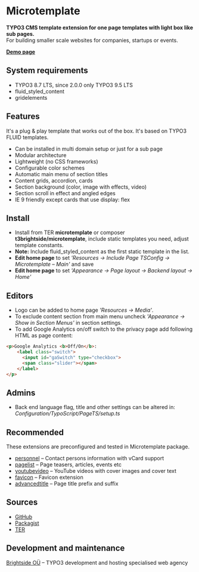 # Microtemplate

**TYPO3 CMS template extension for one page templates with light box like sub pages.**
<br />For building smaller scale websites for companies, startups or events.

**[Demo page](https://microtemplate.t3brightside.com/)**

## System requirements

- TYPO3 8.7 LTS, since 2.0.0 only TYPO3 9.5 LTS
- fluid_styled_content
- gridelements

## Features

It's a plug & play template that works out of the box. It's based on TYPO3 FLUID templates.

- Can be installed in multi domain setup or just for a sub page
- Modular architecture
- Lightweight (no CSS frameworks)
- Configurable color schemes
- Automatic main menu of section titles
- Content grids, accordion, cards
- Section background (color, image with effects, video)
- Section scroll in effect and angled edges
- IE 9 friendly except cards that use display: flex

## Install
- Install from TER **microtemplate** or composer **t3brightside/microtemplate**, include static templates you need, adjust template constants.
- **Note:** Include fluid_styled_content as the first static template in the list.
- **Edit home page** to set _'Resources -> Include Page TSConfig -> Microtemplate – Main'_ and save
- **Edit home page** to set _'Appearance -> Page layout -> Backend layout -> Home'_

## Editors
- Logo can be added to home page _'Resources -> Media'_.
- To exclude content section from main menu uncheck _'Appearance -> Show in Section Menus'_ in section settings.
- To add Google Analytics on/off switch to the privacy page add following HTML as page content:
```html
<p>Google Analytics <b>Off/On</b>:
    <label class="switch">
      <input id="gaSwitch" type="checkbox">
      <span class="slider"></span>
    </label>
</p>
```

## Admins
- Back end language flag, title and other settings can be altered in: _Configuration/TypoScript/PageTS/setup.ts_

## Recommended
These extensions are preconfigured and tested in Microtemplate package.
- [personnel](https://extensions.typo3.org/extension/personnel/) – Contact persons information with vCard support
- [pagelist](https://extensions.typo3.org/extension/pagelist/) – Page teasers, articles, events etc
- [youtubevideo](https://extensions.typo3.org/extension/youtubevideo/) – YouTube videos with cover images and cover text
- [favicon](https://extensions.typo3.org/extension/favicon/) – Favicon extension
- [advancedtitle](https://extensions.typo3.org/extension/advancedtitle/) – Page title prefix and suffix

## Sources

- [GitHub](https://github.com/t3brightside/microtemplate)
- [Packagist](https://packagist.org/packages/t3brightside/microtemplate)
- [TER](https://extensions.typo3.org/extension/microtemplate/)

## Development and maintenance

[Brightside OÜ](https://t3brightside.com/) – TYPO3 development and hosting specialised web agency

